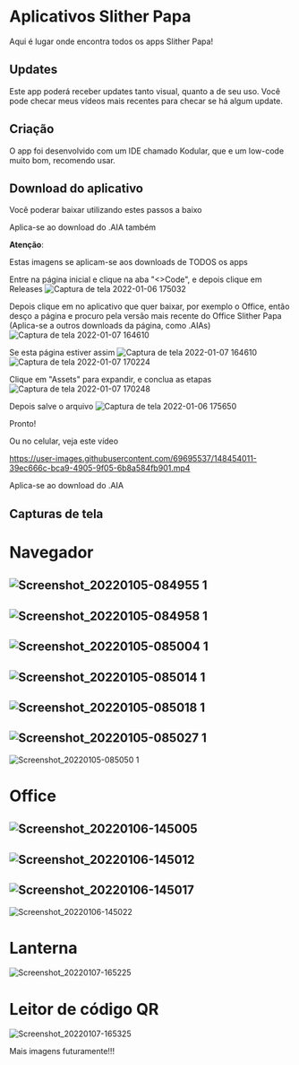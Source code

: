 # Aplicativos Slither Papa

Aqui é lugar onde encontra todos os apps Slither Papa!

## Updates
Este app poderá receber updates tanto visual, quanto a de seu uso. Você pode checar meus vídeos mais recentes para checar se há algum update.

## Criação
O app foi desenvolvido com um IDE chamado Kodular, que e um low-code muito bom, recomendo usar.

## Download do aplicativo
Você poderar baixar utilizando estes passos a baixo

Aplica-se ao download do .AIA também

**Atenção**:

Estas imagens se aplicam-se aos downloads de TODOS os apps

Entre na página inicial e clique na aba "<>Code", e depois clique em Releases
![Captura de tela 2022-01-06 175032](https://user-images.githubusercontent.com/69695537/148452371-d55bb17b-2c94-4124-be06-988eea2166d6.png)

Depois clique em no aplicativo que quer baixar, por exemplo o Office, então desço a página e procuro pela versão mais recente do Office Slither Papa (Aplica-se a outros downloads da página, como .AIAs)
![Captura de tela 2022-01-07 164610](https://user-images.githubusercontent.com/69695537/148600163-71f2b4ad-bf1e-4b28-9806-4c89c1c3088f.png)

Se esta página estiver assim
![Captura de tela 2022-01-07 164610](https://user-images.githubusercontent.com/69695537/148600866-e4e09c0a-0d37-4fd1-aa4f-c63e56d714cf.png)
![Captura de tela 2022-01-07 170224](https://user-images.githubusercontent.com/69695537/148600844-6f349ea2-daef-4c98-93cd-c39bc9e7c732.png)


Clique em "Assets" para expandir, e conclua as etapas
![Captura de tela 2022-01-07 170248](https://user-images.githubusercontent.com/69695537/148600849-765a623f-bb2c-4175-a544-681552209a46.png)

Depois salve o arquivo
![Captura de tela 2022-01-06 175650](https://user-images.githubusercontent.com/69695537/148452626-38f6d7c3-1263-4379-96b0-efc69ab01e5a.png)

Pronto!

Ou no celular, veja este vídeo

https://user-images.githubusercontent.com/69695537/148454011-39ec666c-bca9-4905-9f05-6b8a584fb901.mp4

Aplica-se ao download do .AIA

## Capturas de tela

# Navegador
![Screenshot_20220105-084955 1](https://user-images.githubusercontent.com/69695537/148215944-a63fedb7-093a-4893-9c48-ec14191cfe3b.jpg)
---
![Screenshot_20220105-084958 1](https://user-images.githubusercontent.com/69695537/148216053-b64a08b0-b80b-4140-b540-02e2ce9e4af8.jpg)
---
![Screenshot_20220105-085004 1](https://user-images.githubusercontent.com/69695537/148216101-9d846bdb-18d2-4663-ab3a-375920ae42e2.jpg)
---
![Screenshot_20220105-085014 1](https://user-images.githubusercontent.com/69695537/148216180-a5d72562-c5e9-4195-8f05-0b03aca9aa04.jpg)
---
![Screenshot_20220105-085018 1](https://user-images.githubusercontent.com/69695537/148216229-fe3547c5-3869-413d-bbd8-acda39a87507.jpg)
---
![Screenshot_20220105-085027 1](https://user-images.githubusercontent.com/69695537/148216252-666439e6-49be-4c1b-a152-3de603dfd52c.jpg)
---
![Screenshot_20220105-085050 1](https://user-images.githubusercontent.com/69695537/148216275-f8b54f66-eb0a-4897-882c-f329e6b90249.jpg)

# Office
![Screenshot_20220106-145005](https://user-images.githubusercontent.com/69695537/148599160-ab9f8a4d-daf2-481a-8180-4b8f1ae21e27.jpg)
---
![Screenshot_20220106-145012](https://user-images.githubusercontent.com/69695537/148599173-8100b183-eccd-4e2b-992d-76407d070cd1.jpg)
---
![Screenshot_20220106-145017](https://user-images.githubusercontent.com/69695537/148599187-1f8aaee4-19a1-447a-9d96-dbc051ced393.jpg)
---
![Screenshot_20220106-145022](https://user-images.githubusercontent.com/69695537/148599205-69adfaab-ece2-41cd-9716-7a24f8c3cfd3.jpg)

# Lanterna
![Screenshot_20220107-165225](https://user-images.githubusercontent.com/69695537/148599726-16675a11-e57f-4858-857b-47e8159a37cb.jpg)

# Leitor de código QR
![Screenshot_20220107-165325](https://user-images.githubusercontent.com/69695537/148599786-e0e03860-437e-4c3e-9c82-92368b1f33bc.jpg)

Mais imagens futuramente!!!
